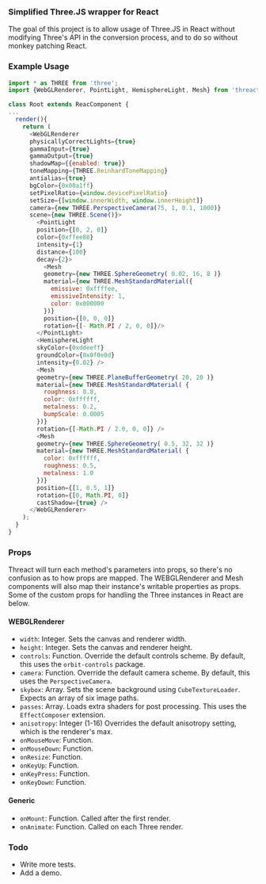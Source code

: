 ### Simplified Three.JS wrapper for React

The goal of this project is to allow usage of Three.JS in React without modifying Three's API in the conversion process, and to do so without monkey patching React.

### Example Usage

```js
import * as THREE from 'three';
import {WebGLRenderer, PointLight, HemisphereLight, Mesh} from 'threact';

class Root extends ReacComponent {
...
  render(){
    return (
      <WebGLRenderer 
      physicallyCorrectLights={true}
      gammaInput={true}
      gammaOutput={true}
      shadowMap={{enabled: true}}
      toneMapping={THREE.ReinhardToneMapping}
      antialias={true} 
      bgColor={0x00a1ff}
      setPixelRatio={window.devicePixelRatio}
      setSize={[window.innerWidth, window.innerHeight]}
      camera={new THREE.PerspectiveCamera(75, 1, 0.1, 1000)}
      scene={new THREE.Scene()}>
        <PointLight
        position={[0, 2, 0]}
        color={0xffee88}
        intensity={1}
        distance={100}
        decay={2}>
          <Mesh
          geometry={new THREE.SphereGeometry( 0.02, 16, 8 )}
          material={new THREE.MeshStandardMaterial({
            emissive: 0xffffee,
            emissiveIntensity: 1,
            color: 0x000000
          })}
          position={[0, 0, 0]}
          rotation={[- Math.PI / 2, 0, 0]}/>
        </PointLight>
        <HemisphereLight 
        skyColor={0xddeeff}
        groundColor={0x0f0e0d}
        intensity={0.02} />
        <Mesh 
        geometry={new THREE.PlaneBufferGeometry( 20, 20 )} 
        material={new THREE.MeshStandardMaterial( {
          roughness: 0.8,
          color: 0xffffff,
          metalness: 0.2,
          bumpScale: 0.0005
        })}
        rotation={[-Math.PI / 2.0, 0, 0]} />
        <Mesh 
        geometry={new THREE.SphereGeometry( 0.5, 32, 32 )}
        material={new THREE.MeshStandardMaterial( {
          color: 0xffffff,
          roughness: 0.5,
          metalness: 1.0
        })}
        position={[1, 0.5, 1]}
        rotation={[0, Math.PI, 0]}
        castShadow={true} />
      </WebGLRenderer>
    );
  }
}
```

### Props

  Threact will turn each method's parameters into props, so there's no confusion as to how props are mapped. The WEBGLRenderer and Mesh components will also map their instance's writable properties as props. Some of the custom props for handling the Three instances in React are below.

  #### WEBGLRenderer

  * ```width```: Integer. Sets the canvas and renderer width.
  * ```height```: Integer. Sets the canvas and renderer height.
  * ```controls```: Function. Override the default controls scheme. By default, this uses the ```orbit-controls``` package.
  * ```camera```: Function. Override the default camera scheme. By default, this uses the ```PerspectiveCamera```.
  * ```skybox```: Array. Sets the scene background using ```CubeTextureLoader```. Expects an array of six image paths.
  * ```passes```: Array. Loads extra shaders for post processing. This uses the ```EffectComposer``` extension.
  * ```anisotropy```: Integer (1-16) Overrides the default anisotropy setting, which is the renderer's max.
  * ```onMouseMove```: Function.
  * ```onMouseDown```: Function.
  * ```onResize```: Function.
  * ```onKeyUp```: Function.
  * ```onKeyPress```: Function.
  * ```onKeyDown```: Function.

  #### Generic

  * ```onMount```: Function. Called after the first render.
  * ```onAnimate```: Function. Called on each Three render.

### Todo

  * Write more tests.
  * Add a demo.